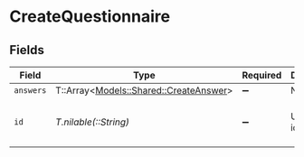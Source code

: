 # CreateQuestionnaire


## Fields

| Field                                                                         | Type                                                                          | Required                                                                      | Description                                                                   | Example                                                                       |
| ----------------------------------------------------------------------------- | ----------------------------------------------------------------------------- | ----------------------------------------------------------------------------- | ----------------------------------------------------------------------------- | ----------------------------------------------------------------------------- |
| `answers`                                                                     | T::Array<[Models::Shared::CreateAnswer](../../models/shared/createanswer.md)> | :heavy_minus_sign:                                                            | N/A                                                                           |                                                                               |
| `id`                                                                          | *T.nilable(::String)*                                                         | :heavy_minus_sign:                                                            | Unique identifier                                                             | 8187e5da-dc77-475e-9949-af0f1fa4e4e3                                          |